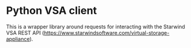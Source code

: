 # Python VSA client

This is a wrapper library around requests for interacting with the Starwind VSA REST API (https://www.starwindsoftware.com/virtual-storage-appliance).
